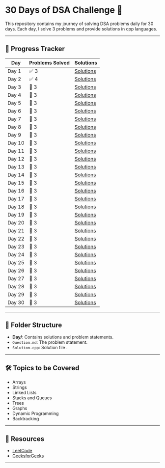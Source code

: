 # 30 Days of DSA Challenge 🚀

This repository contains my journey of solving DSA problems daily for 30 days. Each day, I solve 3 problems and provide solutions in cpp languages.

---

## 🚧 Progress Tracker

| Day    | Problems Solved | Solutions            |
| ------ | --------------- | -------------------- |
| Day 1  | ✅ 3            | [Solutions](./DAY1)  |
| Day 2  | ✅ 4            | [Solutions](./Day2)  |
| Day 3  | 🔲 3            | [Solutions](./Day3)  |
| Day 4  | 🔲 3            | [Solutions](./Day4)  |
| Day 5  | 🔲 3            | [Solutions](./Day5)  |
| Day 6  | 🔲 3            | [Solutions](./Day6)  |
| Day 7  | 🔲 3            | [Solutions](./Day7)  |
| Day 8  | 🔲 3            | [Solutions](./Day8)  |
| Day 9  | 🔲 3            | [Solutions](./Day9)  |
| Day 10 | 🔲 3            | [Solutions](./Day10) |
| Day 11 | 🔲 3            | [Solutions](./Day11) |
| Day 12 | 🔲 3            | [Solutions](./Day12) |
| Day 13 | 🔲 3            | [Solutions](./Day13) |
| Day 14 | 🔲 3            | [Solutions](./Day14) |
| Day 15 | 🔲 3            | [Solutions](./Day15) |
| Day 16 | 🔲 3            | [Solutions](./Day16) |
| Day 17 | 🔲 3            | [Solutions](./Day17) |
| Day 18 | 🔲 3            | [Solutions](./Day18) |
| Day 19 | 🔲 3            | [Solutions](./Day19) |
| Day 20 | 🔲 3            | [Solutions](./Day20) |
| Day 21 | 🔲 3            | [Solutions](./Day21) |
| Day 22 | 🔲 3            | [Solutions](./Day22) |
| Day 23 | 🔲 3            | [Solutions](./Day23) |
| Day 24 | 🔲 3            | [Solutions](./Day24) |
| Day 25 | 🔲 3            | [Solutions](./Day25) |
| Day 26 | 🔲 3            | [Solutions](./Day26) |
| Day 27 | 🔲 3            | [Solutions](./Day27) |
| Day 28 | 🔲 3            | [Solutions](./Day28) |
| Day 29 | 🔲 3            | [Solutions](./Day29) |
| Day 30 | 🔲 3            | [Solutions](./Day30) |

---

## 📂 Folder Structure

- **Day/**: Contains solutions and problem statements.
- `Question.md`: The problem statement.
- `Solution.cpp`: Solution file .

---

## 🛠️ Topics to be Covered

- Arrays
- Strings
- Linked Lists
- Stacks and Queues
- Trees
- Graphs
- Dynamic Programming
- Backtracking

---

## 🔗 Resources

- [LeetCode](https://leetcode.com/)
- [GeeksforGeeks](https://www.geeksforgeeks.org/)

---
